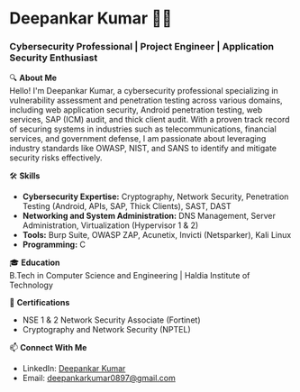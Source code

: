 # Deepankar Kumar 👨‍💻

### Cybersecurity Professional | Project Engineer | Application Security Enthusiast

🔍 **About Me**  
Hello! I'm Deepankar Kumar, a cybersecurity professional specializing in vulnerability assessment and penetration testing across various domains, including web application security, Android penetration testing, web services, SAP (ICM) audit, and thick client audit. With a proven track record of securing systems in industries such as telecommunications, financial services, and government defense, I am passionate about leveraging industry standards like OWASP, NIST, and SANS to identify and mitigate security risks effectively.

🛠 **Skills**  
- **Cybersecurity Expertise:** Cryptography, Network Security, Penetration Testing (Android, APIs, SAP, Thick Clients), SAST, DAST  
- **Networking and System Administration:** DNS Management, Server Administration, Virtualization (Hypervisor 1 & 2) 
- **Tools:** Burp Suite, OWASP ZAP, Acunetix, Invicti (Netsparker), Kali Linux  
- **Programming:** C  

🎓 **Education**  
B.Tech in Computer Science and Engineering | Haldia Institute of Technology  

📜 **Certifications**  
- NSE 1 & 2 Network Security Associate (Fortinet)  
- Cryptography and Network Security (NPTEL)  

📫 **Connect With Me**  
- LinkedIn: [Deepankar Kumar](https://in.linkedin.com/in/deepankar-kumar-19b845237)  
- Email: deepankarkumar0897@gmail.com  

